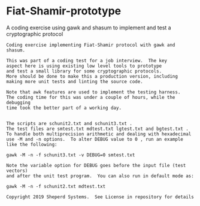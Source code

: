 # Fiat-Shamir-prototype
A coding exercise using gawk and shasum to implement and test a cryptographic protocol

    Coding exercise implementing Fiat-Shamir protocol with gawk and
    shasum.

    This was part of a coding test for a job interview.  The key
    aspect here is using existing low level tools to prototype
    and test a small library for some cryptographic protocols.
    More should be done to make this a production version, including 
    making more unit tests and linting the source code.

    Note that awk features are used to implement the testing harness.
    The coding time for this was under a couple of hours, while the debugging
    time took the better part of a working day.


    The scripts are schunit2.txt and schunit3.txt .
    The test files are smtest.txt mdtest.txt lgtest.txt and bgtest.txt .
    To handle both multiprecision arithmetic and dealing with hexadecimal
    use -M and -n options.  To alter DEBUG value to 0 , run an example
    like the following:

    gawk -M -n -f schunit3.txt -v DEBUG=0 smtest.txt

    Note the variable option for DEBUG goes before the input file (test vectors)
    and after the unit test program.  You can also run in default mode as:

    gawk -M -n -f schunit2.txt mdtest.txt

    Copyright 2019 Sheperd Systems.  See License in repository for details
